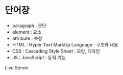 # 단어장
- paragraph : 문단
- element : 요소
- attribute : 속성
- HTML : Hyper Text MarkUp Language : 구조와 내용
- CSS : Cascading Style Sheet : 모양, 디자인
- JS : JavaScript : 동적 기능



Live Server